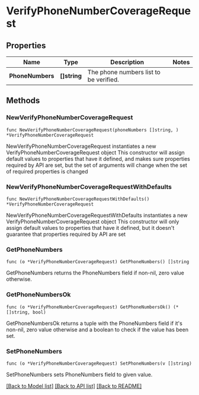 # VerifyPhoneNumberCoverageRequest

## Properties

Name | Type | Description | Notes
------------ | ------------- | ------------- | -------------
**PhoneNumbers** | **[]string** | The phone numbers list to be verified. | 

## Methods

### NewVerifyPhoneNumberCoverageRequest

`func NewVerifyPhoneNumberCoverageRequest(phoneNumbers []string, ) *VerifyPhoneNumberCoverageRequest`

NewVerifyPhoneNumberCoverageRequest instantiates a new VerifyPhoneNumberCoverageRequest object
This constructor will assign default values to properties that have it defined,
and makes sure properties required by API are set, but the set of arguments
will change when the set of required properties is changed

### NewVerifyPhoneNumberCoverageRequestWithDefaults

`func NewVerifyPhoneNumberCoverageRequestWithDefaults() *VerifyPhoneNumberCoverageRequest`

NewVerifyPhoneNumberCoverageRequestWithDefaults instantiates a new VerifyPhoneNumberCoverageRequest object
This constructor will only assign default values to properties that have it defined,
but it doesn't guarantee that properties required by API are set

### GetPhoneNumbers

`func (o *VerifyPhoneNumberCoverageRequest) GetPhoneNumbers() []string`

GetPhoneNumbers returns the PhoneNumbers field if non-nil, zero value otherwise.

### GetPhoneNumbersOk

`func (o *VerifyPhoneNumberCoverageRequest) GetPhoneNumbersOk() (*[]string, bool)`

GetPhoneNumbersOk returns a tuple with the PhoneNumbers field if it's non-nil, zero value otherwise
and a boolean to check if the value has been set.

### SetPhoneNumbers

`func (o *VerifyPhoneNumberCoverageRequest) SetPhoneNumbers(v []string)`

SetPhoneNumbers sets PhoneNumbers field to given value.



[[Back to Model list]](../README.md#documentation-for-models) [[Back to API list]](../README.md#documentation-for-api-endpoints) [[Back to README]](../README.md)



